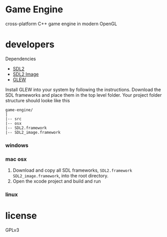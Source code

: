 # Game Engine

cross-platform C++ game engine in modern OpenGL

# developers

Dependencies

- [SDL2](https://github.com/libsdl-org/SDL/releases)
- [SDL2 Image](https://github.com/libsdl-org/SDL_image/releases)
- [GLEW](https://github.com/nigels-com/glew/releases)

Install GLEW into your system by following the instructions. Download the SDL frameworks and place them in the top level folder. Your project folder structure should looke like this

```
game-engine/
|
|-- src
|-- osx
|-- SDL2.framework
|-- SDL2_image.framework
```

### windows

### mac osx

1. Download and copy all SDL frameworks, `SDL2.framework` `SDL2_image.framework`, into the root directory.
2. Open the xcode project and build and run

### linux

# license

GPLv3
